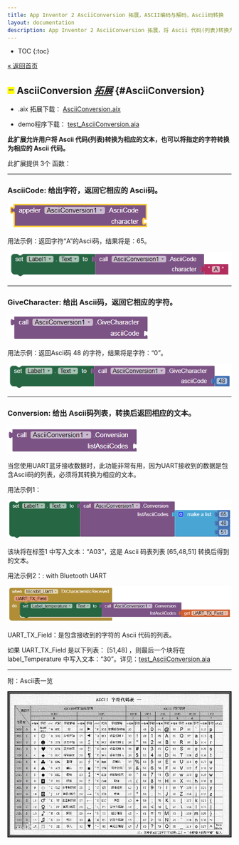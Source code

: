 ```yaml
---
title: App Inventor 2 AsciiConversion 拓展，ASCII编码与解码，Ascii码转换
layout: documentation
description: App Inventor 2 AsciiConversion 拓展，将 Ascii 代码(列表)转换为相应的文本，也可以将指定的字符转换为相应的 Ascii 代码。ASCII编码与解码,ascii转换,ascii码转换。
---
```


* TOC
{:toc}

[&laquo; 返回首页](index.html)

## <img src="data:image/png;base64,iVBORw0KGgoAAAANSUhEUgAAABAAAAAQCAIAAACQkWg2AAAACXBIWXMAAAsSAAALEgHS3X78AAAA1klEQVR42mP4/5+BJESa6oHS8OMHG4Tx6RMPPg2bNnlPm5Z+7Zp6UtLsvXsd9uxxrKpqWbEidOHC2KlTM75940DXkJw8y8Nj67Fj5rm5Ezs7S0pKOoGCN26oFhd3FRb2fP7MhaLh7l2F8vK2rq6Sjo7SlpbKurr6ZcvCgeS8efETJ+YARb584UTR8PUr1MYvX7hu31b++ZMVyH70SObvX0agl75/Z//3b0jFAyENrxj+32b4/57h/3OG/y8Y/r9k+P8dvwagoksM/x8w/L8B1gkk31HVSQDpTO7uYTqjvQAAAABJRU5ErkJggg==" style="margin:-4px 5px 0 0">AsciiConversion [*拓展*](https://community.appinventor.mit.edu/t/ascii-conversion-extension/80973)  {#AsciiConversion}

* .aix 拓展下载：
[AsciiConversion.aix](AsciiConversion/AsciiConversion.aix)

* demo程序下载：
[test_AsciiConversion.aia](AsciiConversion/test_AsciiConversion.aia)

**此扩展允许用户将 Ascii 代码(列表)转换为相应的文本，也可以将指定的字符转换为相应的 Ascii 代码。**

此扩展提供 3个 函数：

***
### **AsciiCode**: 给出字符，返回它相应的 Ascii码。

![](AsciiConversion/1.png)

用法示例：返回字符“A”的Ascii码，结果将是：65。

![](AsciiConversion/2.png)

***
### **GiveCharacter**: 给出 Ascii码，返回它相应的字符。

![](AsciiConversion/3.png)

用法示例：返回Ascii码 48 的字符，结果将是字符：“0”。

![](AsciiConversion/4.png)

***
### **Conversion**: 给出 Ascii码列表，转换后返回相应的文本。

![](AsciiConversion/5.png)

当您使用UART蓝牙接收数据时，此功能非常有用，因为UART接收到的数据是包含Ascii码的列表，必须将其转换为相应的文本。

用法示例1：

![](AsciiConversion/6.png)

该块将在标签1 中写入文本：“A03”，这是 Ascii 码表列表 [65,48,51] 转换后得到的文本。

用法示例2：: with Bluetooth UART

![](AsciiConversion/7.png)

UART_TX_Field：是包含接收到的字符的 Ascii 代码的列表。

如果 UART_TX_Field 是以下列表： [51,48] ，则最后一个块将在 label_Temperature 中写入文本：“30”。详见：[test_AsciiConversion.aia](AsciiConversion/test_AsciiConversion.aia)


***
附：Ascii表一览

![](../blocks/images/text/ascii.png)
